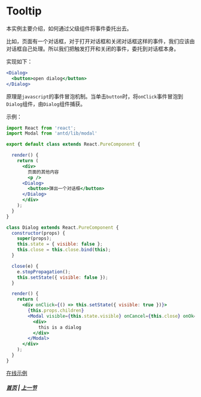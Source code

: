 # Tooltip

  本实例主要介绍，如何通过父级组件将事件委托出去。

  比如，页面有一个对话框，对于打开对话框和关闭对话框这样的事件，我们应该由对话框自己处理。所以我们把触发打开和关闭的事件，委托到对话框本身。

  实现如下：
  ```jsx
  <Dialog>
    <button>open dialog</button>
  </Dialog>
  ```
  原理是`javascript`的事件冒泡机制。当单击`button`时，将`onClick`事件冒泡到`Dialog`组件，由`Dialog`组件捕获。

  示例：
  ```jsx
  import React from 'react';
  import Modal from 'antd/lib/modal'

  export default class extends React.PureComponent {

    render() {
      return (
        <div>
          页面的其他内容
          <p />
        <Dialog>
          <button>弹出一个对话框</button>
        </Dialog>
        </div>
      );
    }
  }

  class Dialog extends React.PureComponent {
    constructor(props) {
      super(props);
      this.state = { visible: false };
      this.close = this.close.bind(this);
    }

    close(e) {
      e.stopPropagation();
      this.setState({ visible: false });
    }

    render() {
      return (
        <div onClick={() => this.setState({ visible: true })}>
          {this.props.children}
          <Modal visible={this.state.visible} onCancel={this.close} onOk={this.close}>
            <div>
              this is a dialog
            </div>
          </Modal>
        </div>
      );
    }
  }
  ```

  [在线示例](https://codesandbox.io/s/23yqz637nr)

##### [首页](../../README.md) | [上一节](./02.md)